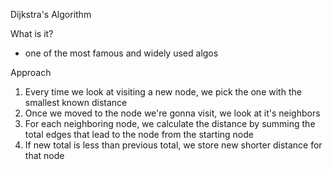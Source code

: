 Dijkstra's Algorithm

What is it?

- one of the most famous and widely used algos

Approach

1. Every time we look at visiting a new node, we pick the one with the smallest known distance
2. Once we moved to the node we're gonna visit, we look at it's neighbors
3. For each neighboring node, we calculate the distance by summing the total edges that lead to the node from the starting node
4. If new total is less than previous total, we store new shorter distance for that node
